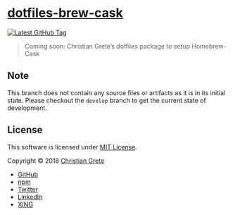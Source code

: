 # [dotfiles-brew-cask][github-url]

[![Latest GitHub Tag][shield-github-tag]][github-tags-url]

> Coming soon: Christian Grete’s dotfiles package to setup Homebrew-Cask

## Note
This branch does not contain any source files or artifacts as it is in its initial state. Please checkout the `develop` branch to get the current state of development.

## License

This software is licensed under [MIT License](LICENSE.md).

Copyright © 2018 [Christian Grete](https://christiangrete.com)
- [GitHub](https://github.com/ChristianGrete)
- [npm](https://www.npmjs.com/~christiangrete)
- [Twitter](https://twitter.com/ChristianGrete)
- [LinkedIn](https://www.linkedin.com/in/ChristianGrete)
- [XING](https://www.xing.com/profile/Christian_Grete2)

[github-url]: https://github.com/ChristianGrete/dotfiles-brew-cask
[github-tags-url]: https://github.com/ChristianGrete/dotfiles-brew-cask/tags
[shield-github-tag]: https://img.shields.io/github/tag/ChristianGrete/dotfiles-brew-cask